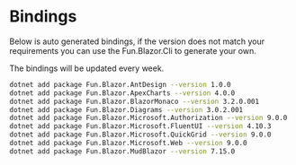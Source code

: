 # Bindings

Below is auto generated bindings, if the version does not match your requirements you can use the Fun.Blazor.Cli to generate your own.

The bindings will be updated every week.

```bash
dotnet add package Fun.Blazor.AntDesign --version 1.0.0
dotnet add package Fun.Blazor.ApexCharts --version 4.0.0
dotnet add package Fun.Blazor.BlazorMonaco --version 3.2.0.001
dotnet add package Fun.Blazor.Diagrams --version 3.0.2.001
dotnet add package Fun.Blazor.Microsoft.Authorization --version 9.0.0
dotnet add package Fun.Blazor.Microsoft.FluentUI --version 4.10.3
dotnet add package Fun.Blazor.Microsoft.QuickGrid --version 9.0.0
dotnet add package Fun.Blazor.Microsoft.Web --version 9.0.0
dotnet add package Fun.Blazor.MudBlazor --version 7.15.0
```
